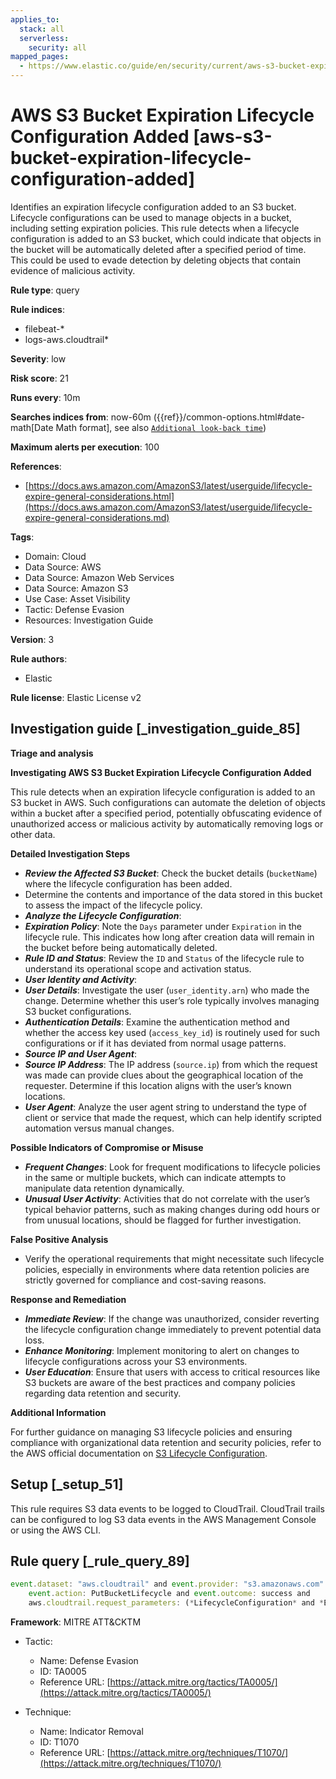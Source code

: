 ```yaml
---
applies_to:
  stack: all
  serverless:
    security: all
mapped_pages:
  - https://www.elastic.co/guide/en/security/current/aws-s3-bucket-expiration-lifecycle-configuration-added.html
---
```


# AWS S3 Bucket Expiration Lifecycle Configuration Added [aws-s3-bucket-expiration-lifecycle-configuration-added]

Identifies an expiration lifecycle configuration added to an S3 bucket. Lifecycle configurations can be used to manage objects in a bucket, including setting expiration policies. This rule detects when a lifecycle configuration is added to an S3 bucket, which could indicate that objects in the bucket will be automatically deleted after a specified period of time. This could be used to evade detection by deleting objects that contain evidence of malicious activity.

**Rule type**: query

**Rule indices**:

* filebeat-*
* logs-aws.cloudtrail*

**Severity**: low

**Risk score**: 21

**Runs every**: 10m

**Searches indices from**: now-60m ({{ref}}/common-options.html#date-math[Date Math format], see also [`Additional look-back time`](docs-content://solutions/security/detect-and-alert/create-detection-rule.md#rule-schedule))

**Maximum alerts per execution**: 100

**References**:

* [https://docs.aws.amazon.com/AmazonS3/latest/userguide/lifecycle-expire-general-considerations.html](https://docs.aws.amazon.com/AmazonS3/latest/userguide/lifecycle-expire-general-considerations.md)

**Tags**:

* Domain: Cloud
* Data Source: AWS
* Data Source: Amazon Web Services
* Data Source: Amazon S3
* Use Case: Asset Visibility
* Tactic: Defense Evasion
* Resources: Investigation Guide

**Version**: 3

**Rule authors**:

* Elastic

**Rule license**: Elastic License v2

## Investigation guide [_investigation_guide_85]

**Triage and analysis**

**Investigating AWS S3 Bucket Expiration Lifecycle Configuration Added**

This rule detects when an expiration lifecycle configuration is added to an S3 bucket in AWS. Such configurations can automate the deletion of objects within a bucket after a specified period, potentially obfuscating evidence of unauthorized access or malicious activity by automatically removing logs or other data.

**Detailed Investigation Steps**

* ***Review the Affected S3 Bucket***: Check the bucket details (`bucketName`) where the lifecycle configuration has been added.
* Determine the contents and importance of the data stored in this bucket to assess the impact of the lifecycle policy.
* ***Analyze the Lifecycle Configuration***:
* ***Expiration Policy***: Note the `Days` parameter under `Expiration` in the lifecycle rule. This indicates how long after creation data will remain in the bucket before being automatically deleted.
* ***Rule ID and Status***: Review the `ID` and `Status` of the lifecycle rule to understand its operational scope and activation status.
* ***User Identity and Activity***:
* ***User Details***: Investigate the user (`user_identity.arn`) who made the change. Determine whether this user’s role typically involves managing S3 bucket configurations.
* ***Authentication Details***: Examine the authentication method and whether the access key used (`access_key_id`) is routinely used for such configurations or if it has deviated from normal usage patterns.
* ***Source IP and User Agent***:
* ***Source IP Address***: The IP address (`source.ip`) from which the request was made can provide clues about the geographical location of the requester. Determine if this location aligns with the user’s known locations.
* ***User Agent***: Analyze the user agent string to understand the type of client or service that made the request, which can help identify scripted automation versus manual changes.

**Possible Indicators of Compromise or Misuse**

* ***Frequent Changes***: Look for frequent modifications to lifecycle policies in the same or multiple buckets, which can indicate attempts to manipulate data retention dynamically.
* ***Unusual User Activity***: Activities that do not correlate with the user’s typical behavior patterns, such as making changes during odd hours or from unusual locations, should be flagged for further investigation.

**False Positive Analysis**

* Verify the operational requirements that might necessitate such lifecycle policies, especially in environments where data retention policies are strictly governed for compliance and cost-saving reasons.

**Response and Remediation**

* ***Immediate Review***: If the change was unauthorized, consider reverting the lifecycle configuration change immediately to prevent potential data loss.
* ***Enhance Monitoring***: Implement monitoring to alert on changes to lifecycle configurations across your S3 environments.
* ***User Education***: Ensure that users with access to critical resources like S3 buckets are aware of the best practices and company policies regarding data retention and security.

**Additional Information**

For further guidance on managing S3 lifecycle policies and ensuring compliance with organizational data retention and security policies, refer to the AWS official documentation on [S3 Lifecycle Configuration](https://docs.aws.amazon.com/AmazonS3/latest/userguide/lifecycle-expire-general-considerations.md).


## Setup [_setup_51]

This rule requires S3 data events to be logged to CloudTrail. CloudTrail trails can be configured to log S3 data events in the AWS Management Console or using the AWS CLI.


## Rule query [_rule_query_89]

```js
event.dataset: "aws.cloudtrail" and event.provider: "s3.amazonaws.com" and
    event.action: PutBucketLifecycle and event.outcome: success and
    aws.cloudtrail.request_parameters: (*LifecycleConfiguration* and *Expiration=*)
```

**Framework**: MITRE ATT&CKTM

* Tactic:

    * Name: Defense Evasion
    * ID: TA0005
    * Reference URL: [https://attack.mitre.org/tactics/TA0005/](https://attack.mitre.org/tactics/TA0005/)

* Technique:

    * Name: Indicator Removal
    * ID: T1070
    * Reference URL: [https://attack.mitre.org/techniques/T1070/](https://attack.mitre.org/techniques/T1070/)



